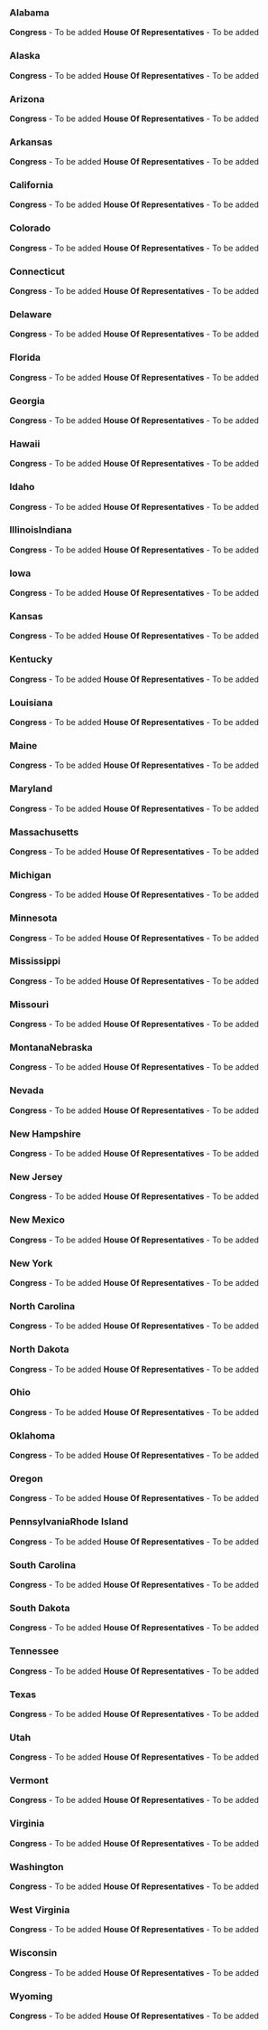 ### Alabama
 **Congress**
    - To be added
 **House Of Representatives**
    - To be added
### Alaska
 **Congress**
    - To be added
 **House Of Representatives**
    - To be added
### Arizona
 **Congress**
    - To be added
 **House Of Representatives**
    - To be added
### Arkansas
 **Congress**
    - To be added
 **House Of Representatives**
    - To be added
### California
 **Congress**
    - To be added
 **House Of Representatives**
    - To be added
### Colorado
 **Congress**
    - To be added
 **House Of Representatives**
    - To be added
### Connecticut
 **Congress**
    - To be added
 **House Of Representatives**
    - To be added
### Delaware
 **Congress**
    - To be added
 **House Of Representatives**
    - To be added
### Florida
 **Congress**
    - To be added
 **House Of Representatives**
    - To be added
### Georgia
 **Congress**
    - To be added
 **House Of Representatives**
    - To be added
### Hawaii
 **Congress**
    - To be added
 **House Of Representatives**
    - To be added
### Idaho
 **Congress**
    - To be added
 **House Of Representatives**
    - To be added
### IllinoisIndiana
 **Congress**
    - To be added
 **House Of Representatives**
    - To be added
### Iowa
 **Congress**
    - To be added
 **House Of Representatives**
    - To be added
### Kansas
 **Congress**
    - To be added
 **House Of Representatives**
    - To be added
### Kentucky
 **Congress**
    - To be added
 **House Of Representatives**
    - To be added
### Louisiana
 **Congress**
    - To be added
 **House Of Representatives**
    - To be added
### Maine
 **Congress**
    - To be added
 **House Of Representatives**
    - To be added
### Maryland
 **Congress**
    - To be added
 **House Of Representatives**
    - To be added
### Massachusetts
 **Congress**
    - To be added
 **House Of Representatives**
    - To be added
### Michigan
 **Congress**
    - To be added
 **House Of Representatives**
    - To be added
### Minnesota
 **Congress**
    - To be added
 **House Of Representatives**
    - To be added
### Mississippi
 **Congress**
    - To be added
 **House Of Representatives**
    - To be added
### Missouri
 **Congress**
    - To be added
 **House Of Representatives**
    - To be added
### MontanaNebraska
 **Congress**
    - To be added
 **House Of Representatives**
    - To be added
### Nevada
 **Congress**
    - To be added
 **House Of Representatives**
    - To be added
### New Hampshire
 **Congress**
    - To be added
 **House Of Representatives**
    - To be added
### New Jersey
 **Congress**
    - To be added
 **House Of Representatives**
    - To be added
### New Mexico
 **Congress**
    - To be added
 **House Of Representatives**
    - To be added
### New York
 **Congress**
    - To be added
 **House Of Representatives**
    - To be added
### North Carolina
 **Congress**
    - To be added
 **House Of Representatives**
    - To be added
### North Dakota
 **Congress**
    - To be added
 **House Of Representatives**
    - To be added
### Ohio
 **Congress**
    - To be added
 **House Of Representatives**
    - To be added
### Oklahoma
 **Congress**
    - To be added
 **House Of Representatives**
    - To be added
### Oregon
 **Congress**
    - To be added
 **House Of Representatives**
    - To be added
### PennsylvaniaRhode Island
 **Congress**
    - To be added
 **House Of Representatives**
    - To be added
### South Carolina
 **Congress**
    - To be added
 **House Of Representatives**
    - To be added
### South Dakota
 **Congress**
    - To be added
 **House Of Representatives**
    - To be added
### Tennessee
 **Congress**
    - To be added
 **House Of Representatives**
    - To be added
### Texas
 **Congress**
    - To be added
 **House Of Representatives**
    - To be added
### Utah
 **Congress**
    - To be added
 **House Of Representatives**
    - To be added
### Vermont
 **Congress**
    - To be added
 **House Of Representatives**
    - To be added
### Virginia
 **Congress**
    - To be added
 **House Of Representatives**
    - To be added
### Washington
 **Congress**
    - To be added
 **House Of Representatives**
    - To be added
### West Virginia
 **Congress**
    - To be added
 **House Of Representatives**
    - To be added
### Wisconsin
 **Congress**
    - To be added
 **House Of Representatives**
    - To be added
### Wyoming
 **Congress**
    - To be added
 **House Of Representatives**
    - To be added